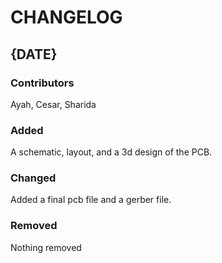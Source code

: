 # CHANGELOG

## {DATE}
### Contributors
Ayah, Cesar, Sharida

### Added
A schematic, layout, and a 3d design of the PCB.

### Changed
Added a final pcb file and a gerber file.

### Removed
Nothing removed